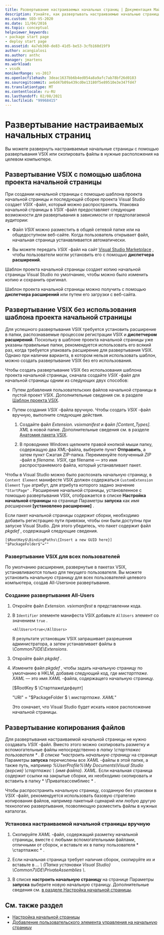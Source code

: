 ```yaml
---
title: Развертывание настраиваемых начальных страниц | Документация Майкрософт
description: Узнайте, как развертывать настраиваемые начальные страницы с помощью развертывания VSIX или путем копирования файлов в нужные расположения на целевом компьютере.
ms.custom: SEO-VS-2020
ms.date: 11/04/2016
ms.topic: conceptual
helpviewer_keywords:
- package start page
- deploy start page
ms.assetid: 4a7eb360-de83-41d5-be53-3cfb160d19f9
author: acangialosi
ms.author: anthc
manager: jmartens
ms.workload:
- vssdk
monikerRange: vs-2017
ms.openlocfilehash: 3deac1637bb6b4ed054a8a9afc7ab78bf26d0183
ms.sourcegitcommit: ae6d47b09a439cd0e13180f5e89510e3e347fd47
ms.translationtype: MT
ms.contentlocale: ru-RU
ms.lasthandoff: 02/08/2021
ms.locfileid: "99968415"
---
```

# <a name="deploy-custom-start-pages"></a>Развертывание настраиваемых начальных страниц

Вы можете развернуть настраиваемые начальные страницы с помощью развертывания VSIX или скопировать файлы в нужные расположения на целевом компьютере.

## <a name="vsix-deployment-by-using-the-start-page-project-template"></a>Развертывание VSIX с помощью шаблона проекта начальной страницы

При создании начальной страницы с помощью шаблона проекта начальной страницы и последующей сборке проекта Visual Studio создает *VSIX* -файл, который можно распространить. Упаковка начальной страницы в *VSIX* -файл предоставляет следующие возможности для развертывания в зависимости от предполагаемой аудитории:

- Файл *VSIX* можно разместить в общей сетевой папке или на общедоступном веб-сайте. Когда пользователь открывает файл, начальная страница устанавливается автоматически.

- Вы можете передать *VSIX* -файл на сайт [Visual Studio Marketplace](https://marketplace.visualstudio.com/) , чтобы пользователи могли установить его с помощью **диспетчера расширений**.

Шаблон проекта начальной страницы создает копию начальной страницы Visual Studio по умолчанию, чтобы можно было изменить копию и сохранить оригинал.

Шаблон проекта начальной страницы можно получить с помощью **диспетчера расширений** или путем его загрузки с веб-сайта.

## <a name="vsix-deployment-without-using-the-start-page-project-template"></a>Развертывание VSIX без использования шаблона проекта начальной страницы
 Для успешного развертывания VSIX требуется установить расширение в папки, распознаваемые процессом регистрации VSIX и **диспетчером расширений**. Поскольку в шаблоне проекта начальной страницы уже указаны правильные папки, рекомендуется использовать его всякий раз, когда требуется упаковать расширение для развертывания VSIX. Однако при наличии варианта, в котором нельзя использовать шаблон, можно создать развертывание VSIX без его использования.

 Чтобы создать развертывание VSIX без использования шаблона проекта начальной страницы, сначала создайте *VSIX* -файл для начальной страницы одним из следующих двух способов:

- Путем добавления пользовательских файлов начальной страницы в пустой проект VSIX. Дополнительные сведения см. в разделе [Шаблон проекта VSIX](../extensibility/vsix-project-template.md).

- Путем создания *VSIX* -файла вручную. Чтобы создать *VSIX* -файл вручную, выполните следующие действия.

   1. Создайте файл *Extension. vsixmanifest* и файл *[Content_Types]. XML* в новой папке. Дополнительные сведения см. в разделе [Анатомия пакета VSIX](../extensibility/anatomy-of-a-vsix-package.md).

   2. В проводнике Windows щелкните правой кнопкой мыши папку, содержащую два XML-файла, выберите пункт **Отправить**, а затем пункт Сжатая ZIP-папка. Переименуйте полученный *ZIP* -файл в *filename. VSIX*, где filename — это имя распространяемого файла, который устанавливает пакет.

Чтобы в Visual Studio можно было распознать начальную страницу, в `Content Element` манифесте VSIX должен содержаться `CustomExtension Element` `Type` атрибут, для атрибута которого задано значение `"StartPage"` . Расширение начальной страницы, установленное с помощью развертывания VSIX, отображается в списке **Настройка начальной страницы** на странице Параметры **запуска** как *имя расширения* **[установлено расширение]** .

Если пакет начальной страницы содержит сборки, необходимо добавить регистрацию пути привязки, чтобы они были доступны при запуске Visual Studio. Для этого убедитесь, что пакет содержит файл *pkgdef* , содержащий следующие сведения.

```
[$RootKey$\BindingPaths\{Insert a new GUID here}]
"$PackageFolder$"=""
```

### <a name="vsix-deployment-for-all-users"></a>Развертывание VSIX для всех пользователей
 По умолчанию расширения, развернутые в пакетах VSIX, устанавливаются только для текущего пользователя. Вы можете установить начальную страницу для всех пользователей целевого компьютера, создав All-Usersное развертывание.

### <a name="to-create-an-all-users-deployment"></a>Создание развертывания All-Users

1. Откройте файл *Extension. vsixmanifest* в представлении кода.

2. В `Identifier` элементе манифеста VSIX добавьте `AllUsers` элемент со значением `true` .

    ```
    <AllUsers>true</AllUsers>
    ```

     В результате установщик VSIX запрашивает разрешения администратора, а затем устанавливает файлы в *\Common7\IDE\Extensions*.

3. Откройте файл *pkgdef* .

4. Измените файл *pkgdef* , чтобы задать начальную страницу по умолчанию в HKLM, добавив следующий код, где *мистартпаже. XAML* — это имя *XAML* -файла, содержащего начальную страницу.

     [$RootKey $ \Стартпаже\дефаулт]

     "URI" = "$PackageFolder $ \\ *мистартпаже. XAML*"

     Это означает, что Visual Studio будет искать новое расположение начальной страницы.

## <a name="file-copy-deployment"></a>Развертывание копирования файлов
 Для развертывания настраиваемой начальной страницы не нужно создавать *VSIX* -файл. Вместо этого можно скопировать разметку и вспомогательные файлы непосредственно в <em>папку \стартпажес пользователя \* . В списке **настроить начальную страницу</em>* на странице Параметры **запуска** перечислены все *XAML* -файлы в этой папке, а также путь, например *%UserProfile%\My Documents\Visual Studio {версия} \стартпажес \\ {имя файла}. XAML*. Если начальная страница содержит ссылки на закрытые сборки, их необходимо скопировать и вставить в папку * \Приватеассемблиес \* .

 Чтобы распространить начальную страницу, созданную без упаковки в *VSIX* -файл, рекомендуется использовать базовую стратегию копирования файлов, например пакетный сценарий или любую другую технологию развертывания, позволяющую разместить файлы в нужных каталогах.

### <a name="to-manually-install-a-custom-start-page"></a>Установка настраиваемой начальной страницы вручную

1. Скопируйте *XAML* -файл, содержащий разметку начальной страницы, вместе с любыми вспомогательными файлами, отличными от сборок, и вставьте их в папку пользователя * \стартпажес \* .

2. Если начальная страница требует наличия сборок, скопируйте их и вставьте в *... \\ {Папка установки Visual Studio} \Common7\IDE\PrivateAssemblies \\*.

3. В списке **настроить начальную страницу** на странице Параметры **запуска** выберите новую начальную страницу. Дополнительные сведения см. [в разделе Настройка начальной страницы](../ide/customizing-the-start-page-for-visual-studio.md).

## <a name="see-also"></a>См. также раздел

- [Настройка начальной страницы](../ide/customizing-the-start-page-for-visual-studio.md)
- [Добавление пользовательского элемента управления на начальную страницу](../extensibility/adding-user-control-to-the-start-page.md)
